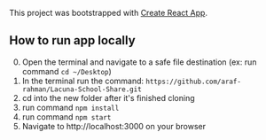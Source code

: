 This project was bootstrapped with [Create React App](https://github.com/facebook/create-react-app).

## How to run app locally
0) Open the terminal and navigate to a safe file destination (ex: run command `cd ~/Desktop`)
1) In the terminal run the command: `https://github.com/araf-rahman/Lacuna-School-Share.git`
2) cd into the new folder after it's finished cloning
3) run command `npm install`
4) run command `npm start`
5) Navigate to http://localhost:3000 on your browser